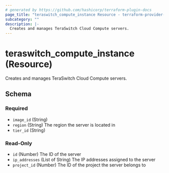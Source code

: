 ```yaml
---
# generated by https://github.com/hashicorp/terraform-plugin-docs
page_title: "teraswitch_compute_instance Resource - terraform-provider-teraswitch"
subcategory: ""
description: |-
  Creates and manages TeraSwitch Cloud Compute servers.
---
```


# teraswitch_compute_instance (Resource)

Creates and manages TeraSwitch Cloud Compute servers.



<!-- schema generated by tfplugindocs -->
## Schema

### Required

- `image_id` (String)
- `region` (String) The region the server is located in
- `tier_id` (String)

### Read-Only

- `id` (Number) The ID of the server
- `ip_addresses` (List of String) The IP addresses assigned to the server
- `project_id` (Number) The ID of the project the server belongs to
